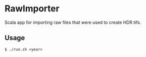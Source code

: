 # RawImporter
Scala app for importing raw files that were used to create HDR tifs.

## Usage
```
$ ./run.sh <year>
```
